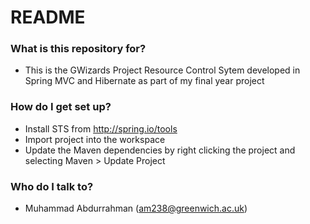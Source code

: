 # README #

### What is this repository for? ###

* This is the GWizards Project Resource Control Sytem developed in Spring MVC and Hibernate as part of my final year project

### How do I get set up? ###

* Install STS from http://spring.io/tools
* Import project into the workspace
* Update the Maven dependencies by right clicking the project and selecting Maven > Update Project

### Who do I talk to? ###

* Muhammad Abdurrahman (am238@greenwich.ac.uk)